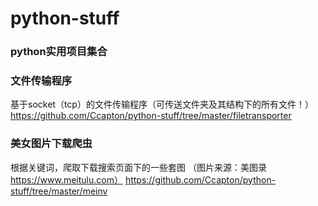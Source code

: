 # python-stuff
### python实用项目集合

### 文件传输程序
基于socket（tcp）的文件传输程序（可传送文件夹及其结构下的所有文件！）
https://github.com/Ccapton/python-stuff/tree/master/filetransporter

### 美女图片下载爬虫
根据关键词，爬取下载搜索页面下的一些套图 （图片来源：美图录 https://www.meitulu.com）
https://github.com/Ccapton/python-stuff/tree/master/meinv